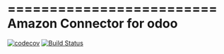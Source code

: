 =========================
Amazon Connector for odoo
=========================

[![codecov](https://codecov.io/gh/akretion/connector-amazon/branch/8.0/graph/badge.svg)](https://codecov.io/gh/akretion/connector-amazon)
[![Build Status](https://travis-ci.org/akretion/connector-amazon.svg?branch=8.0)](https://travis-ci.org/akretion/connector-amazon)
